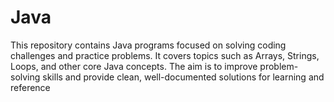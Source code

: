 # Java
This repository contains Java programs focused on solving coding challenges and practice problems. It covers topics such as Arrays, Strings, Loops, and other core Java concepts. The aim is to improve problem-solving skills and provide clean, well-documented solutions for learning and reference
